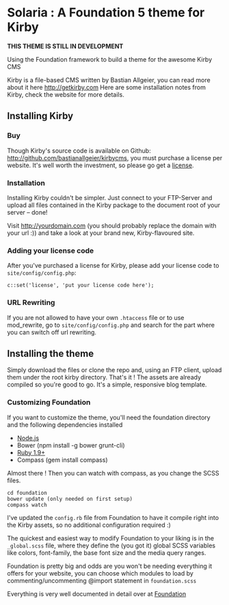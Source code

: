 Solaria : A Foundation 5 theme for Kirby
================


__THIS THEME IS STILL IN DEVELOPMENT__

Using the Foundation framework to build a theme for the awesome Kirby CMS

Kirby is a file-based CMS written by Bastian Allgeier, you can read more about it here <http://getkirby.com>
Here are some installation notes from Kirby, check the website for more details.

## Installing Kirby

### Buy

Though Kirby's source code is available on Github: <http://github.com/bastianallgeier/kirbycms>, you must purchase a license per website. It's well worth the investment, so please go get a [license](http://getkirby.com/buy).


### Installation

Installing Kirby couldn't be simpler. Just connect to your FTP-Server and upload all files contained in the Kirby package to the document root of your server – done!

Visit <http://yourdomain.com> (you should probably replace the domain with your url :)) and take a look at your brand new, Kirby-flavoured site.


### Adding your license code

After you've purchased a license for Kirby, please add your license code to `site/config/config.php`:

    c::set('license', 'put your license code here');


### URL Rewriting

If you are not allowed to have your own `.htaccess` file or to use mod_rewrite, go to `site/config/config.php` and search for the part where you can switch off url rewriting. 

## Installing the theme

Simply download the files or clone the repo and, using an FTP client, upload them under the root kirby directory. That's it !
The assets are already compiled so you're good to go. It's a simple, responsive blog template.

### Customizing Foundation

If you want to customize the theme, you'll need the foundation directory and the following dependencies installed

- [Node.js](http://nodejs.org/download/)
- Bower (npm install -g bower grunt-cli)
- [Ruby 1.9+](https://www.ruby-lang.org/en/downloads/)
- Compass (gem install compass)

Almost there ! Then you can watch with compass, as you change the SCSS files. 

    cd foundation
    bower update (only needed on first setup)
    compass watch

I've updated the `config.rb` file from Foundation to have it compile right into the Kirby assets, so no additional configuration required :)

The quickest and easiest way to modify Foundation to your liking is in the `_global.scss` file, where they define the (you got it) global SCSS variables like colors, font-family, the base font size and the media query ranges. 

Foundation is pretty big and odds are you won't be needing everything it offers for your website, you can choose which modules to load by commenting/uncommenting @import statement in `foundation.scss`

Everything is very well documented in detail over at [Foundation](http://foundation.zurb.com/docs/)